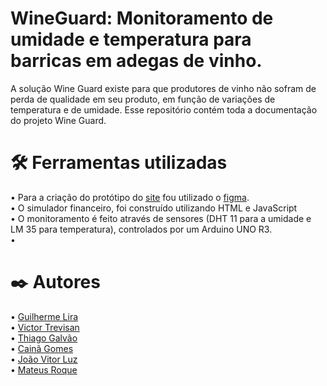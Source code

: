 # WineGuard: Monitoramento de umidade e temperatura para barricas em adegas de vinho.
  A solução Wine Guard existe para que produtores de vinho não sofram de perda de qualidade em seu produto, em função de variações de temperatura e de umidade. Esse repositório contém toda a documentação do projeto Wine Guard.

# 🛠️ Ferramentas utilizadas
  • Para a criação do protótipo do [site](https://www.figma.com/design/PClaMrGiZSulzj4Wc8izj3/Untitled?node-id=0-1&node-type=CANVAS) fou utilizado o [figma](https://www.figma.com/). <br>
  • O simulador financeiro, foi construído utilizando HTML e JavaScript<br>
  • O monitoramento é feito através de sensores (DHT 11 para a umidade e LM 35 para temperatura), controlados por um Arduino UNO R3.<br>
  • <br>

# ✒️ Autores
  • [Guilherme Lira](https://github.com/guilhermeLira10) <br>
  • [Victor Trevisan](https://github.com/gitVictorTrevisan) <br>
  • [Thiago Galvão](https://github.com/ThGalvaon) <br>
  • [Cainã Gomes](https://github.com/cainaGomesDS) <br>
  • [João Vitor Luz](https://github.com/vitorluzz) <br>
  • [Mateus Roque](https://github.com/mateussroque) <br>
